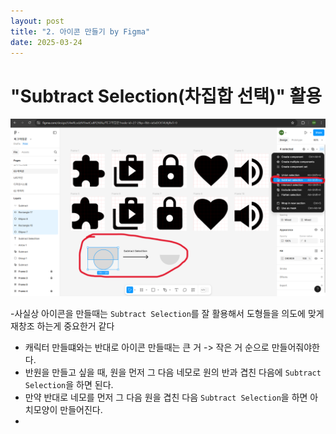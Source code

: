 ```yaml
---
layout: post
title: "2. 아이콘 만들기 by Figma"
date: 2025-03-24
---
```


# "Subtract Selection(차집합 선택)" 활용

<div style="text-align: center;">
	<img src="/사진들/피그마/피그마 아이콘.png" alt="alt text" />
</div>

-사실상 아이콘을 만들때는 ```Subtract Selection```를 잘 활용해서 도형들을 의도에 맞게 재창조 하는게 중요한거 같다
- 캐릭터 만들떄와는 반대로 아이콘 만들때는 큰 거 -> 작은 거 순으로 만들어줘야한다.
- 반원을 만들고 싶을 때, 원을 먼저 그 다음 네모로 원의 반과 겹친 다음에 ```Subtract Selection```을 하면 된다.
- 만약 반대로 네모를 먼저 그 다음 원을 겹친 다음 ```Subtract Selection```을 하면 아치모양이 만들어진다.
- 
<br>
